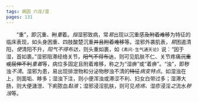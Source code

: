 ```yaml
---
tags: 病因 六淫/湿
pages: 131
---
```

&emsp;&emsp;“重”，即沉重、~~附~~<dfn>重</dfn>着。<dfn>指</dfn>湿邪致病，常<dfn>易</dfn>出现以沉重感~~及附着难移~~为特征的临床表现，如头身困重、四肢酸楚沉重~~并且附着难移~~等。湿邪外袭肌表，<dfn>易</dfn>困遏清阳，<dfn>使</dfn>清阳不升，<dfn>阳气不得布达，</dfn>则头重如裹，如`《素问·生气通天论》`说：“因于湿，首如裹。”湿邪阻滞经络关节，~~阳气不得布达~~，则可见肌肤不仁、关节疼痛~~沉重或屈伸不利~~<dfn>重着</dfn>等，病位多固定且附着难移，称之为“湿痹”或“着痹”。“浊”，即秽浊<dfn>不清</dfn>。湿邪为患，易出现排泄物和分泌物秽浊不清的~~特征~~<dfn>病变特点</dfn>。如湿浊在上，则面垢、眵多；湿浊下注，则小便浑浊或滞涩不利、妇女白带过多；湿滞大肠，则大便溏泄、下痢脓血<dfn>黏液</dfn>；湿邪浸淫肌肤，则可见<dfn>疮疡、</dfn>湿疹浸淫<dfn>之</dfn>流水<dfn>秽浊</dfn>等。